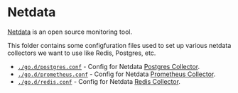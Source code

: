 # Netdata

[Netdata](https://github.com/netdata/netdata) is an open source monitoring tool.

This folder contains some configfuration files used to set up various netdata
collectors we want to use like Redis, Postgres, etc.

- [`./go.d/postgres.conf`](./go.d/postgres.conf) - Config for Netdata
  [Postgres Collector](https://learn.netdata.cloud/docs/agent/collectors/go.d.plugin/modules/postgres).
- [`./go.d/prometheus.conf`](./go.d/prometheus.conf) - Config for Netdata
  [Prometheus Collector](https://learn.netdata.cloud/docs/agent/collectors/go.d.plugin/modules/prometheus).
- [`./go.d/redis.conf`](./go.d/redis.conf) - Config for Netdata
  [Redis Collector](https://learn.netdata.cloud/docs/agent/collectors/go.d.plugin/modules/redis).
